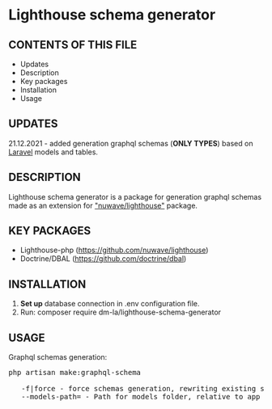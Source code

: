 # Lighthouse schema generator

CONTENTS OF THIS FILE
---------------------

 * Updates
 * Description
 * Key packages
 * Installation
 * Usage
 
  UPDATES
------------

21.12.2021 - added generation graphql schemas (<b>ONLY TYPES</b>) based on <a href="https://github.com/laravel/laravel">Laravel</a> models and tables.
 
  DESCRIPTION
------------

Lighthouse schema generator is a package for generation graphql schemas made as an extension for <a href="https://github.com/nuwave/lighthouse">"nuwave/lighthouse"</a> package.

  KEY PACKAGES
------------

* Lighthouse-php (https://github.com/nuwave/lighthouse)
* Doctrine/DBAL (https://github.com/doctrine/dbal)

 INSTALLATION
------------

1. <b>Set up</b> database connection in .env configuration file.
2. Run: composer require dm-la/lighthouse-schema-generator

 USAGE
------------

Graphql schemas generation:</br>
<pre>
php artisan make:graphql-schema </br>
   -f|force - force schemas generation, rewriting existing schemas
   --models-path= - Path for models folder, relative to app path
</pre>
